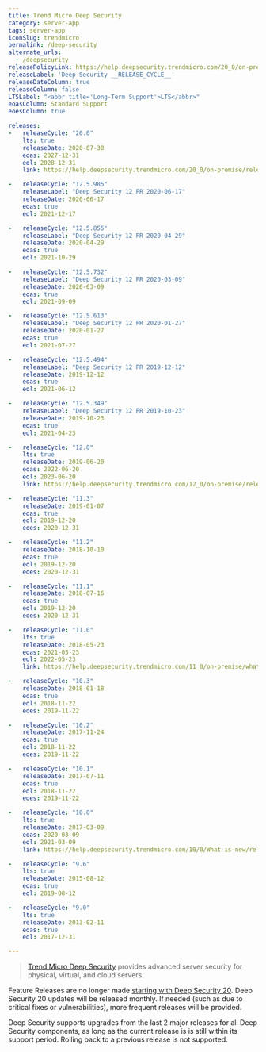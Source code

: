 ```yaml
---
title: Trend Micro Deep Security
category: server-app
tags: server-app
iconSlug: trendmicro
permalink: /deep-security
alternate_urls:
  - /deepsecurity
releasePolicyLink: https://help.deepsecurity.trendmicro.com/20_0/on-premise/dates-lts.html
releaseLabel: 'Deep Security __RELEASE_CYCLE__'
releaseDateColumn: true
releaseColumn: false
LTSLabel: "<abbr title='Long-Term Support'>LTS</abbr>"
eoasColumn: Standard Support
eoesColumn: true

releases:
-   releaseCycle: "20.0"
    lts: true
    releaseDate: 2020-07-30
    eoas: 2027-12-31
    eol: 2028-12-31
    link: https://help.deepsecurity.trendmicro.com/20_0/on-premise/release-notes.html

-   releaseCycle: "12.5.985"
    releaseLabel: "Deep Security 12 FR 2020-06-17"
    releaseDate: 2020-06-17
    eoas: true
    eol: 2021-12-17

-   releaseCycle: "12.5.855"
    releaseLabel: "Deep Security 12 FR 2020-04-29"
    releaseDate: 2020-04-29
    eoas: true
    eol: 2021-10-29

-   releaseCycle: "12.5.732"
    releaseLabel: "Deep Security 12 FR 2020-03-09"
    releaseDate: 2020-03-09
    eoas: true
    eol: 2021-09-09

-   releaseCycle: "12.5.613"
    releaseLabel: "Deep Security 12 FR 2020-01-27"
    releaseDate: 2020-01-27
    eoas: true
    eol: 2021-07-27

-   releaseCycle: "12.5.494"
    releaseLabel: "Deep Security 12 FR 2019-12-12"
    releaseDate: 2019-12-12
    eoas: true
    eol: 2021-06-12

-   releaseCycle: "12.5.349"
    releaseLabel: "Deep Security 12 FR 2019-10-23"
    releaseDate: 2019-10-23
    eoas: true
    eol: 2021-04-23

-   releaseCycle: "12.0"
    lts: true
    releaseDate: 2019-06-20
    eoas: 2022-06-20
    eol: 2023-06-20
    link: https://help.deepsecurity.trendmicro.com/12_0/on-premise/release-notes.html

-   releaseCycle: "11.3"
    releaseDate: 2019-01-07
    eoas: true
    eol: 2019-12-20
    eoes: 2020-12-31

-   releaseCycle: "11.2"
    releaseDate: 2018-10-10
    eoas: true
    eol: 2019-12-20
    eoes: 2020-12-31

-   releaseCycle: "11.1"
    releaseDate: 2018-07-16
    eoas: true
    eol: 2019-12-20
    eoes: 2020-12-31

-   releaseCycle: "11.0"
    lts: true
    releaseDate: 2018-05-23
    eoas: 2021-05-23
    eol: 2022-05-23
    link: https://help.deepsecurity.trendmicro.com/11_0/on-premise/whats-new.html

-   releaseCycle: "10.3"
    releaseDate: 2018-01-18
    eoas: true
    eol: 2018-11-22
    eoes: 2019-11-22

-   releaseCycle: "10.2"
    releaseDate: 2017-11-24
    eoas: true
    eol: 2018-11-22
    eoes: 2019-11-22

-   releaseCycle: "10.1"
    releaseDate: 2017-07-11
    eoas: true
    eol: 2018-11-22
    eoes: 2019-11-22

-   releaseCycle: "10.0"
    lts: true
    releaseDate: 2017-03-09
    eoas: 2020-03-09
    eol: 2021-03-09
    link: https://help.deepsecurity.trendmicro.com/10/0/What-is-new/release_10_0.html

-   releaseCycle: "9.6"
    lts: true
    releaseDate: 2015-08-12
    eoas: true
    eol: 2019-08-12

-   releaseCycle: "9.0"
    lts: true
    releaseDate: 2013-02-11
    eoas: true
    eol: 2017-12-31

---
```


> [Trend Micro Deep Security](https://www.trendmicro.com/en_us/business/products/hybrid-cloud/deep-security.html)
> provides advanced server security for physical, virtual, and cloud servers.

Feature Releases are no longer made
[starting with Deep Security 20](https://help.deepsecurity.trendmicro.com/20_0/on-premise/release-lifecycle.html).
Deep Security 20 updates will be released monthly. If needed (such as due to critical fixes or vulnerabilities), 
more frequent releases will be provided.

Deep Security supports upgrades from the last 2 major releases for all Deep Security components,
as long as the current release is is still within its support period. Rolling back to a previous
release is not supported. 
